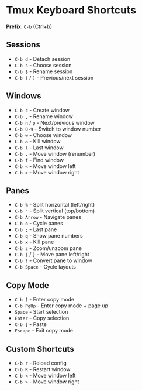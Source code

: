 # Tmux Keyboard Shortcuts

**Prefix**: `C-b` (Ctrl+b)

## Sessions

- `C-b d` - Detach session
- `C-b s` - Choose session
- `C-b $` - Rename session
- `C-b (` / `)` - Previous/next session

## Windows

- `C-b c` - Create window
- `C-b ,` - Rename window
- `C-b n` / `p` - Next/previous window
- `C-b 0-9` - Switch to window number
- `C-b w` - Choose window
- `C-b &` - Kill window
- `C-b l` - Last window
- `C-b .` - Move window (renumber)
- `C-b f` - Find window
- `C-b <` - Move window left
- `C-b >` - Move window right

## Panes

- `C-b %` - Split horizontal (left/right)
- `C-b "` - Split vertical (top/bottom)
- `C-b Arrow` - Navigate panes
- `C-b o` - Cycle panes
- `C-b ;` - Last pane
- `C-b q` - Show pane numbers
- `C-b x` - Kill pane
- `C-b z` - Zoom/unzoom pane
- `C-b {` / `}` - Move pane left/right
- `C-b !` - Convert pane to window
- `C-b Space` - Cycle layouts

## Copy Mode

- `C-b [` - Enter copy mode
- `C-b PgUp` - Enter copy mode + page up
- `Space` - Start selection
- `Enter` - Copy selection
- `C-b ]` - Paste
- `Escape` - Exit copy mode

## Custom Shortcuts

- `C-b r` - Reload config
- `C-b R` - Restart window
- `C-b <` - Move window left
- `C-b >` - Move window right
